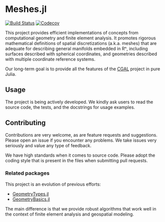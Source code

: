 # Meshes.jl

[![Build Status](https://travis-ci.com/JuliaGeometry/Meshes.jl.svg?branch=master)](https://travis-ci.com/JuliaGeometry/Meshes.jl)
[![Codecov](https://codecov.io/gh/JuliaGeometry/Meshes.jl/branch/master/graph/badge.svg)](https://codecov.io/gh/JuliaGeometry/Meshes.jl)

This project provides efficient implementations of concepts from
computational geometry and finite element analysis. It promotes
rigorous mathematical definitions of spatial discretizations
(a.k.a. meshes) that are adequate for describing general
manifolds embedded in Rⁿ, including surfaces described with
spherical coordinates, and geometries described with multiple
coordinate reference systems.

Our long-term goal is to provide all the features of the
[CGAL](https://www.cgal.org) project in pure Julia.

## Usage

The project is being actively developed. We kindly ask users to
read the source code, the tests, and the docstrings for usage
examples.

## Contributing

Contributions are very welcome, as are feature requests and suggestions.
Please open an issue if you encounter any problems. We take issues very
seriously and value any type of feedback.

We have high standards when it comes to source code. Please adopt the
coding style that is present in the files when submitting pull requests.

### Related packages

This project is an evolution of previous efforts:

- [GeometryTypes.jl](https://github.com/JuliaGeometry/GeometryTypes.jl)
- [GeometryBasics.jl](https://github.com/JuliaGeometry/GeometryBasics.jl)

The main difference is that we provide robust algorithms that work well
in the context of finite element analysis and geospatial modeling. 
